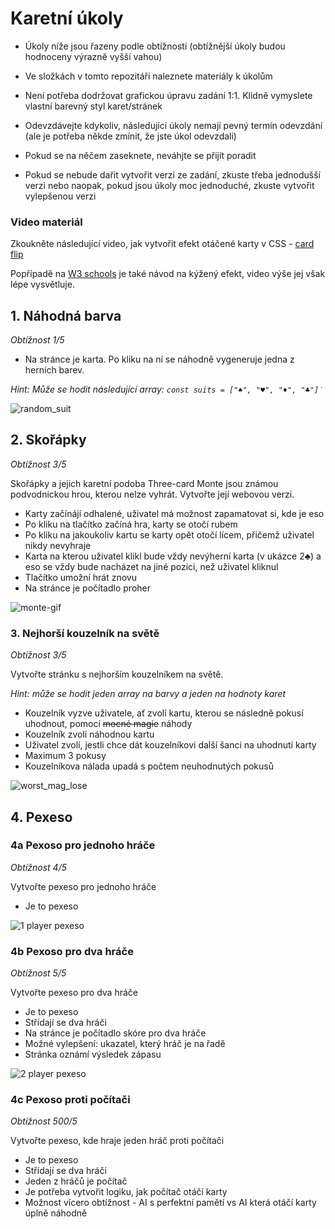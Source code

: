 # Karetní úkoly

- Úkoly níže jsou řazeny podle obtížnosti (obtížnější úkoly budou hodnoceny výrazně vyšší vahou)

- Ve složkách v tomto repozitáři naleznete materiály k úkolům

- Není potřeba dodržovat grafickou úpravu zadání 1:1. Klidně vymyslete vlastní barevný styl karet/stránek

- Odevzdávejte kdykoliv, následující úkoly nemají pevný termín odevzdání (ale je potřeba někde zmínit, že jste úkol odevzdali)

- Pokud se na něčem zaseknete, neváhjte se přijít poradit

- Pokud se nebude dařit vytvořit verzi ze zadání, zkuste třeba jednodušší verzi nebo naopak, pokud jsou úkoly moc jednoduché, zkuste vytvořit vylepšenou verzi



### Video materiál

Zkoukněte následující video, jak vytvořit efekt otáčené karty v CSS - [card flip](https://www.youtube.com/watch?v=OV8MVmtgmoY)

Popřípadě na [W3 schools](https://www.w3schools.com/howto/howto_css_flip_card.asp) je také návod na kýžený efekt, video výše jej však lépe vysvětluje.

## 1. Náhodná barva

*Obtížnost 1/5*

- Na stránce je karta. Po kliku na ní se náhodně vygeneruje jedna z herních barev.

*Hint: Může se hodit následující array: `const suits = ["♠", "♥", "♦", "♣"]˙`*

![random_suit](https://github.com/JS-Trebesin/ukoly_karty/assets/84028625/6ee0258a-bc0e-4174-a9fd-2c9ea299e925)


## 2. Skořápky

*Obtížnost 3/5*

Skořápky a jejich karetní podoba Three-card Monte jsou známou podvodnickou hrou, kterou nelze vyhrát. Vytvořte její webovou verzi.

- Karty začínájí odhalené, uživatel má možnost zapamatovat si, kde je eso
- Po kliku na tlačítko začíná hra, karty se otočí rubem
- Po kliku na jakoukoliv kartu se karty opět otočí lícem, přičemž uživatel nikdy nevyhraje
- Karta na kterou uživatel klikl bude vždy nevýherní karta (v ukázce 2♣) a eso se vždy bude nacházet na jiné pozici, než uživatel kliknul
- Tlačítko umožní hrát znovu
- Na stránce je počítadlo proher


![monte-gif](https://github.com/JS-Trebesin/ukoly_karty/assets/84028625/3898d491-29d7-4d44-9771-c971141d4aaa)


### 3. Nejhorší kouzelník na světě

*Obtížnost 3/5*

Vytvořte stránku s nejhorším kouzelníkem na světě.

*Hint: může se hodit jeden array na barvy a jeden na hodnoty karet*

- Kouzelník vyzve uživatele, ať zvolí kartu, kterou se následně pokusí uhodnout, pomocí ~~mocné magie~~ náhody
- Kouzelník zvolí náhodnou kartu
- Uživatel zvolí, jestli chce dát kouzelníkovi další šanci na uhodnutí karty
- Maximum 3 pokusy
- Kouzelníkova nálada upadá s počtem neuhodnutých pokusů

![worst_mag_lose](https://github.com/JS-Trebesin/ukoly_karty/assets/84028625/1179e6a9-6690-4c1b-a40a-144b449ac14e)

## 4. Pexeso

### 4a Pexoso pro jednoho hráče

*Obtížnost 4/5*

Vytvořte pexeso pro jednoho hráče

- Je to pexeso

![1 player pexeso](https://github.com/JS-Trebesin/ukoly_karty/assets/84028625/3ae57dcd-9997-4f04-ab0f-2661b911e92a)



### 4b Pexoso pro dva hráče

*Obtížnost 5/5*

Vytvořte pexeso pro dva hráče

- Je to pexeso
- Střídají se dva hráči
- Na stránce je počítadlo skóre pro dva hráče
- Možné vylepšení: ukazatel, který hráč je na řadě
- Stránka oznámí výsledek zápasu
  
![2 player pexeso](https://github.com/JS-Trebesin/ukoly_karty/assets/84028625/6945c544-ac83-432f-b816-7f87efe8d83d)


### 4c Pexoso proti počítači

*Obtížnost 500/5*

Vytvořte pexeso, kde hraje jeden hráč proti počítači

- Je to pexeso
- Střídají se dva hráči
- Jeden z hráčů je počítač
- Je potřeba vytvořit logiku, jak počítač otáčí karty
- Možnost vícero obtížnost - AI s perfektní pamětí vs AI která otáčí karty úplně náhodně






